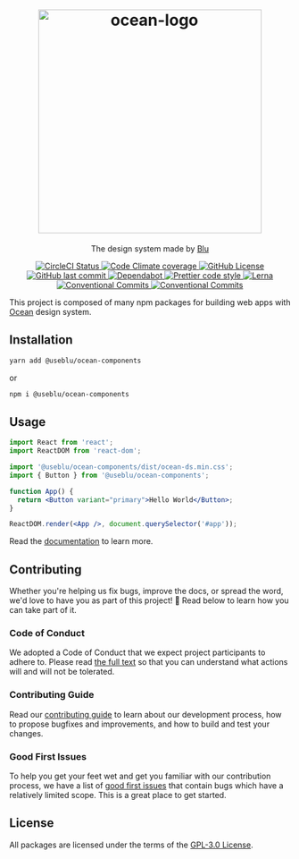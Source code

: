 <h1 align="center">
  <a href="https://pagnet.github.io/ocean-ds-web/index.html">
    <img alt="ocean-logo" src="https://user-images.githubusercontent.com/3240432/96205195-5c8b0080-0f3c-11eb-8229-1f0a7f93df0a.png" width="400">
  </a>
</h1>

<p align="center">
  The design system made by <a href="https://www.useblu.com.br/sobre">Blu</a>
</p>

<p align="center">
  <a href="https://circleci.com/gh/Pagnet/ocean-ds-web">
    <img alt="CircleCI Status" src="https://img.shields.io/circleci/build/github/Pagnet/ocean-ds-web?label=circleci">
  </a>
  <a href="https://codeclimate.com/github/Pagnet/ocean-ds-web">
    <img alt="Code Climate coverage" src="https://img.shields.io/codeclimate/coverage/Pagnet/ocean-ds-web">
  </a>
  <a href="https://github.com/Pagnet/ocean-ds-web/blob/master/LICENSE">
    <img alt="GitHub License" src="https://img.shields.io/github/license/Pagnet/ocean-ds-web">
  </a>
  <a href="https://github.com/Pagnet/ocean-ds-web/graphs/commit-activity">
    <img alt="GitHub last commit" src="https://img.shields.io/github/last-commit/Pagnet/ocean-ds-web">
  </a>
  <a href="https://github.com/Pagnet/ocean-ds-web/network/updates">
    <img alt="Dependabot" src="https://img.shields.io/badge/Dependabot-enabled-brightgreen">
  </a>
  <a href="https://github.com/prettier/prettier">
    <img alt="Prettier code style" src="https://img.shields.io/badge/code_style-prettier-ff69b4.svg">
  </a>
  <a href="https://lerna.js.org/">
    <img alt="Lerna" src="https://img.shields.io/badge/maintained%20with-lerna-cc00ff.svg">
  </a>
  <a href="https://conventionalcommits.org">
    <img alt="Conventional Commits" src="https://img.shields.io/badge/Conventional%20Commits-1.0.0-yellow.svg">
  </a>
  <a href="http://makeapullrequest.com">
    <img alt="Conventional Commits" src="https://img.shields.io/badge/PRs-welcome-brightgreen.svg">
  </a>
</p>

This project is composed of many npm packages for building web apps with [Ocean](https://zeroheight.com/9c9b2b3aa/p/257272-ocean-ds/t/968532) design system.

## Installation

```bash
yarn add @useblu/ocean-components
```

or

```bash
npm i @useblu/ocean-components
```

## Usage

```jsx
import React from 'react';
import ReactDOM from 'react-dom';

import '@useblu/ocean-components/dist/ocean-ds.min.css';
import { Button } from '@useblu/ocean-components';

function App() {
  return <Button variant="primary">Hello World</Button>;
}

ReactDOM.render(<App />, document.querySelector('#app'));
```

Read the [documentation](https://pagnet.github.io/ocean-ds-web/index.html) to learn more.

## Contributing

Whether you're helping us fix bugs, improve the docs, or spread the word, we'd love to have you as part of this project! :blue_heart: Read below to learn how you can take part of it.

### Code of Conduct

We adopted a Code of Conduct that we expect project participants to adhere to. Please read [the full text](CODE_OF_CONDUCT.md) so that you can understand what actions will and will not be tolerated.

### Contributing Guide

Read our [contributing guide](CONTRIBUTING.md) to learn about our development process, how to propose bugfixes and improvements, and how to build and test your changes.

### Good First Issues

To help you get your feet wet and get you familiar with our contribution process, we have a list of [good first issues](https://github.com/Pagnet/ocean-ds-web/labels/good%20first%20issue) that contain bugs which have a relatively limited scope. This is a great place to get started.

## License

All packages are licensed under the terms of the [GPL-3.0 License](LICENSE).
